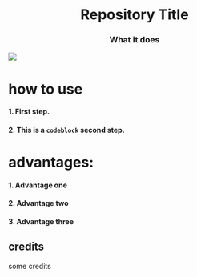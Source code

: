 <h1 align="center">
    Repository Title
</h1>
<h3 align="center">
What it does
</h3>
<img align="center" src="https://example.com/file.png">

# how to use
####  1. First step.
####  2. This is a ```codeblock``` second step.

# advantages:
####  1.  Advantage one
####  2.  Advantage two
####  3.  Advantage three

## credits
some credits

